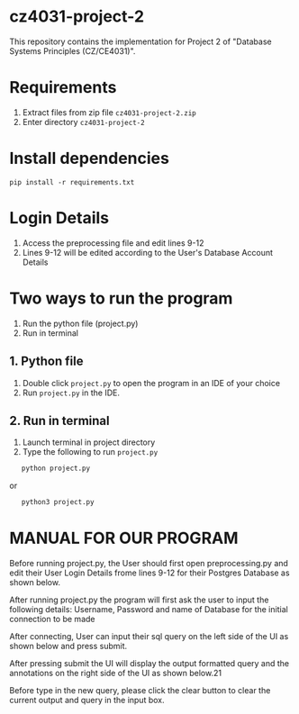 # cz4031-project-2
This repository contains the implementation for Project 2 of "Database Systems Principles (CZ/CE4031)". 

# Requirements

1. Extract files from zip file `cz4031-project-2.zip`  
2. Enter directory `cz4031-project-2`

# Install dependencies
```
pip install -r requirements.txt
```
# Login Details

1. Access the preprocessing file and edit lines 9-12 
2. Lines 9-12 will be edited according to the User's Database Account Details

# Two ways to run the program
1. Run the python file (project.py)
2. Run in terminal


## 1. Python file
1. Double click `project.py` to open the program in an IDE of your choice
2. Run `project.py` in the IDE.


## 2. Run in terminal

1. Launch terminal in project directory
2. Type the following to run `project.py`
 ```bash
    python project.py
 ```  
   or
 ```bash
    python3 project.py
 ```  
# MANUAL FOR OUR PROGRAM

Before running project.py, the User should first open preprocessing.py and edit their User Login Details frome lines 9-12 for their Postgres Database as shown below.

		
After running project.py the program will first ask the user to input the following details: Username, Password and name of Database for the initial connection to be made

After connecting, User can input their sql query on the left side of the UI as shown below and press submit.

After pressing submit the UI will display the output formatted query and the annotations on the right side of the UI  as shown below.21

Before type in the new query, please click the clear button to clear the current output and query in the input box.
            

